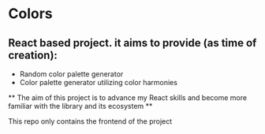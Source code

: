 # Colors
## React based project. it aims to provide (as time of creation):
- Random color palette generator
- Color palette generator utilizing color harmonies

** The aim of this project is to advance my React skills and become more familiar with the library and its ecosystem **

This repo only contains the frontend of the project